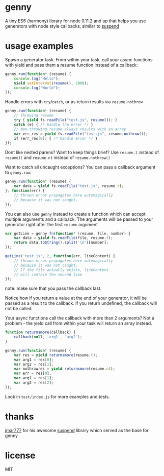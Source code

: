 # genny

A tiny ES6 (harmony) library for node 0.11.2 and up that helps you 
use generators with node style callbacks, similar to 
[suspend](https://github.com/jmar777/suspend)

# usage examples

Spawn a generator task. From within your task, call your async 
functions with yield and pass them a resume function instead of
a callback:

```js
genny.run(function* (resume) {
    console.log("Hello");
    yield setInterval(resume(), 1000);
    console.log("World");
});
```

Handle errors with `try`/`catch`, or as return results via
`resume.nothrow`

```js
genny.run(function* (resume) {
    // Throwing resume
    try { yield fs.readFile("test.js", resume()); } 
    catch (e) { /* handle the error */ }
    // Non-throwing resume always results with an array
    var err_res = yield fs.readFile("test.js", resume.nothrow());
    if (err_res[0]) { /* handle error */ }
});

```
Dont like nested parens? Want to keep things brief? Use `resume.t` 
instead of `resume()` and `resume.nt` instead of `resume.nothrow()`

Want to catch all uncaught exceptions? You can pass a callback argument to
`genny.run`:

```js
genny.run(function* (resume) {
    var data = yield fs.readFile("test.js", resume.t);
}, function(err) {
    // thrown error propagates here automagically 
    // because it was not caught.
});
```

You can also use `genny` instead to create a function which
can accept multiple arguments and a callback. The arguments will be 
passed to your generator right after the first `resume` argument

```js
var getLine = genny.fn(function* (resume, file, number) {
    var data = yield fs.readFile(file, resume.t);
    return data.toString().split('\n')[number];
});

getLine('test.js', 2, function(err, lineContent) {
    // thrown error propagates here automagically 
    // because it was not caught.
    // If the file actually exists, lineContent
    // will contain the second line
});
```

note: make sure that you pass the callback last. 

Notice how if you return a value at the end of your generator, it will
be passed as a result to the callback. If you return undefined, the
callback will not be called.


Your async functions call the callback with more than 2 arguments?
Not a problem - the yield call from within your task will return 
an array instead.

```js
function returnsmore(callback) {
    callback(null, 'arg1', 'arg2');
}

genny.run(function* (resume) {
    var res = yield returnsmore(resume.t);
    var arg1 = res[0];
    var arg2 = res[1];
    var nothrowres = yield returnsmore(resume.nt);
    var err = res[0];
    var arg1 = res[1];
    var arg2 = res[2];
});
```

Look in `test/index.js` for more examples and tests.

# thanks

[jmar777](https://github.com/jmar777) for his awesome 
[suspend](https://github.com/jmar777/suspend) library which served 
as the base for genny

# license 

MIT

